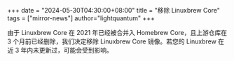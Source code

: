 +++
date = "2024-05-30T04:30:00+08:00"
title = "移除 Linuxbrew Core"
tags = ["mirror-news"]
author="lightquantum"
+++

由于 Linuxbrew Core 在 2021 年已经被合并入 Homebrew Core，且上游仓库在 3 个月前已经删除，我们决定移除 Linuxbrew Core 镜像。若您的 Linuxbrew 在近 3 年内未更新过，可能会受到影响。
